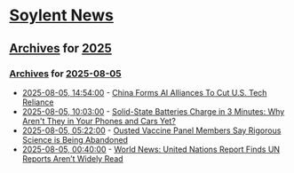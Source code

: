 # [Soylent News](../../../README.md)

## [Archives](../../index.md) for [2025](../index.md)

### [Archives](../../index.md) for [2025-08-05](index.md)

* [2025-08-05, 14:54:00](https://soylentnews.org/article.pl?sid=25/08/03/2140229&from=rss) - [China Forms AI Alliances To Cut U.S. Tech Reliance](https://soylentnews.org/article.pl?sid=25/08/03/2140229&from=rss)
* [2025-08-05, 10:03:00](https://soylentnews.org/article.pl?sid=25/08/03/2136209&from=rss) - [Solid-State Batteries Charge in 3 Minutes:  Why Aren't They in Your Phones and Cars Yet?](https://soylentnews.org/article.pl?sid=25/08/03/2136209&from=rss)
* [2025-08-05, 05:22:00](https://soylentnews.org/article.pl?sid=25/08/03/0242234&from=rss) - [Ousted Vaccine Panel Members Say Rigorous Science is Being Abandoned](https://soylentnews.org/article.pl?sid=25/08/03/0242234&from=rss)
* [2025-08-05, 00:40:00](https://soylentnews.org/article.pl?sid=25/08/03/0225206&from=rss) - [World News: United Nations Report Finds UN Reports Aren’t Widely Read](https://soylentnews.org/article.pl?sid=25/08/03/0225206&from=rss)
